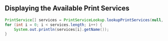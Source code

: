 ﻿## Displaying the Available Print Services

```java
PrintService[] services = PrintServiceLookup.lookupPrintServices(null, null);  
for (int i = 0; i < services.length; i++) {  
	System.out.println(services[i].getName());  
}
```
